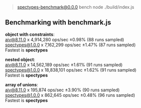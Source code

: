 
> spectypes-benchmark@0.0.0 bench
> node ./build/index.js

## Benchmarking with benchmark.js
<b>object with constraints</b>:</br>
ajv@8.11.0 x 4,914,280 ops/sec ±0.98% (88 runs sampled)</br>
spectypes@1.0.0 x 7,162,299 ops/sec ±1.47% (87 runs sampled)</br>
Fastest is <b>spectypes</b>

<b>nested object</b>:</br>
ajv@8.11.0 x 14,562,189 ops/sec ±1.61% (91 runs sampled)</br>
spectypes@1.0.0 x 18,838,101 ops/sec ±1.62% (91 runs sampled)</br>
Fastest is <b>spectypes</b>

<b>array of unions</b>:</br>
ajv@8.11.0 x 195,874 ops/sec ±3.90% (90 runs sampled)</br>
spectypes@1.0.0 x 862,645 ops/sec ±0.48% (96 runs sampled)</br>
Fastest is <b>spectypes</b>

